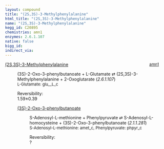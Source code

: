 ```yaml
---
layout: compound
title: "(2S,3S)-3-Methylphenylalanine"
html_title: "(2S,3S)-3-Methylphenylalanine"
name: "(2S,3S)-3-Methylphenylalanine"
kegg_id: C20895
chemistries: amn1
enzymes: 2.6.1.107
native: false
bigg_id:
indirect_via:
---
```

<dl><dt class="rs-product"><a class="link-dark" data-bs-html="true" data-bs-title="KEGG: C20895" data-bs-toggle="tooltip" href="{{ site.url }}{{ site.baseurl }}/compounds/C20895">(2S,3S)-3-Methylphenylalanine</a><span style="float: right; max-width: 40%"><a class="link-dark opacity-50" href="{{ site.url }}{{ site.baseurl }}/chemistries/amn1" style="font-size: small; word-wrap: anywhere;">amn1</a></span></dt><dd><p>(3S)-2-Oxo-3-phenylbutanoate + L-Glutamate ⇄ (2S,3S)-3-Methylphenylalanine + 2-Oxoglutarate (<i>2.6.1.107</i>)<br/><span style="font-size: small;"><span data-bs-html="true" data-bs-title="KEGG: C00025" data-bs-toggle="tooltip">L-Glutamate</span>: glu__L_c</span><br/><div class="reversibility_info">Reversibility: <div class="progress"><div aria-valuemax="100" aria-valuemin="0" aria-valuenow="0" class="progress-bar bg-success" role="progressbar" style="width: 0%"></div></div><span>1.59±0.39</span><div class="progress"><div aria-valuemax="10" aria-valuemin="0" aria-valuenow="1.5877032306176564" class="progress-bar bg-danger" role="progressbar" style="width: 15.88%"></div><div aria-valuemax="10" aria-valuemin="0" aria-valuenow="1.5877032306176564" class="progress-bar bg-warning" role="progressbar" style="width: 3.86%"></div></div></div></p><dl><dt><a class="link-dark" data-bs-html="true" data-bs-title="KEGG: C20646" data-bs-toggle="tooltip" href="{{ site.url }}{{ site.baseurl }}/compounds/C20646">(3S)-2-Oxo-3-phenylbutanoate</a><span style="float: right; max-width: 40%"><a class="link-dark opacity-50" href="{{ site.url }}{{ site.baseurl }}/chemistries/None" style="font-size: small; word-wrap: anywhere;"></a></span></dt><dd><p>S-Adenosyl-L-methionine + Phenylpyruvate ⇄ S-Adenosyl-L-homocysteine + (3S)-2-Oxo-3-phenylbutanoate (<i>2.1.1.281</i>)<br/><span style="font-size: small;"><span data-bs-html="true" data-bs-title="KEGG: C00019" data-bs-toggle="tooltip">S-Adenosyl-L-methionine</span>: amet_c, <span data-bs-html="true" data-bs-title="KEGG: C00166" data-bs-toggle="tooltip">Phenylpyruvate</span>: phpyr_c</span><br/><div class="reversibility_info">Reversibility: <div class="progress"><div aria-valuemax="100" aria-valuemin="0" aria-valuenow="0" class="progress-bar bg-light" role="progressbar" style="width: 100%"></div></div><span>?</span><div class="progress"><div aria-valuemax="10" aria-valuemin="0" aria-valuenow="0" class="progress-bar bg-light" role="progressbar" style="width: 100%"></div></div></div></p><dl></dl></dd></dl></dd></dl>